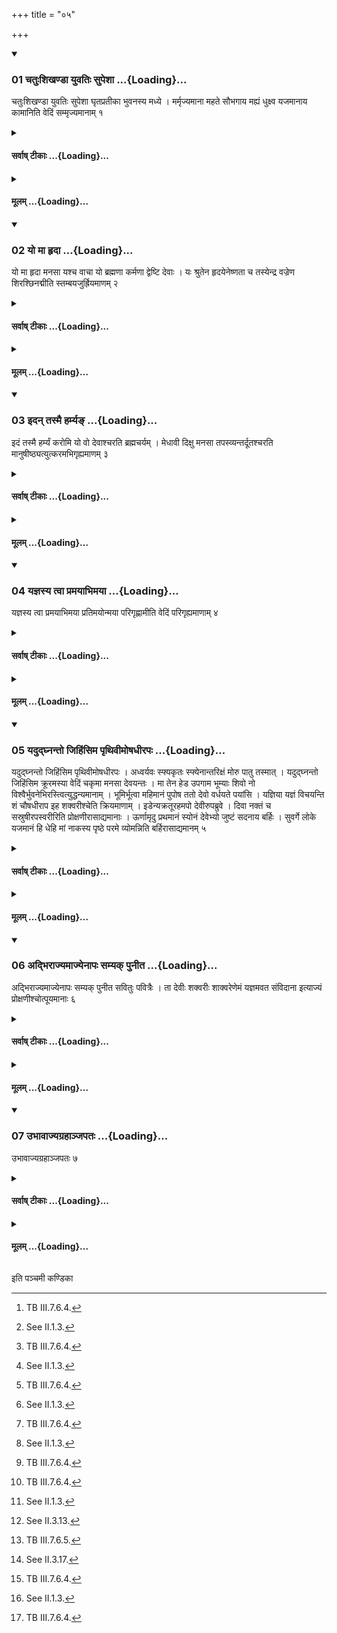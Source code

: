 +++
title = "०५"

+++

<div class="js_include" includetitle="true" newlevelforh1="3" unfilled url="/vedAH_yajuH/taittirIyam/sUtram/ApastambaH/shrautam/vishvAsa-prastutiH/04/05/01_chatuHshikhaNDA_yuvatiH_supeshA.md">
<details open><summary><h3>01 चतुःशिखण्डा युवतिः सुपेशा ...{Loading}...</h3></summary>

चतुःशिखण्डा युवतिः सुपेशा घृतप्रतीका भुवनस्य मध्ये । मर्मृज्यमाना महते सौभगाय मह्यं धुक्ष्व यजमानाय कामानिति वेदिं सम्मृज्यमानाम् १
</details>
</div>
<div class="js_include collapsed" newlevelforh1="4" title="सर्वाष् टीकाः" unfilled url="/vedAH_yajuH/taittirIyam/sUtram/ApastambaH/shrautam/sarvASh_TIkAH/04/05/01_chatuHshikhaNDA_yuvatiH_supeshA.md">
<details><summary><h4>सर्वाष् टीकाः ...{Loading}...</h4></summary>
<details><summary>थिते</summary>

1. With catuḥśikhaṇḍā yuvatiḥ...[^1] the sacrificer addresses the altar being swept.[^2]  

[^1]: TB III.7.6.4.  

[^2]: See II.1.3.
</details>
</details>
</div>
<div class="js_include collapsed" newlevelforh1="4" title="मूलम्" unfilled url="/vedAH_yajuH/taittirIyam/sUtram/ApastambaH/shrautam/mUlam/04/05/01_chatuHshikhaNDA_yuvatiH_supeshA.md">
<details><summary><h4>मूलम् ...{Loading}...</h4></summary>

चतुःशिखण्डा युवतिः सुपेशा घृतप्रतीका भुवनस्य मध्ये । मर्मृज्यमाना महते सौभगाय मह्यं धुक्ष्व यजमानाय कामानिति वेदिं सम्मृज्यमानाम् १
</details>
</div>
<div class="js_include" includetitle="true" newlevelforh1="3" unfilled url="/vedAH_yajuH/taittirIyam/sUtram/ApastambaH/shrautam/vishvAsa-prastutiH/04/05/02_yo_mA_hRdA.md">
<details open><summary><h3>02 यो मा हृदा ...{Loading}...</h3></summary>

यो मा हृदा मनसा यश्च वाचा यो ब्रह्मणा कर्मणा द्वेष्टि देवाः । यः श्रुतेन हृदयेनेष्णता च तस्येन्द्र वज्रेण शिरश्छिनद्मीति स्तम्बयजुर्ह्रियमाणम् २
</details>
</div>
<div class="js_include collapsed" newlevelforh1="4" title="सर्वाष् टीकाः" unfilled url="/vedAH_yajuH/taittirIyam/sUtram/ApastambaH/shrautam/sarvASh_TIkAH/04/05/02_yo_mA_hRdA.md">
<details><summary><h4>सर्वाष् टीकाः ...{Loading}...</h4></summary>
<details><summary>थिते</summary>

2. With yo mā manasā...[^1] (he addresses) the Stambayajus[^2] being carried way.  

[^1]: TB III.7.6.4.  

[^2]: See II.1.4-9.
</details>
</details>
</div>
<div class="js_include collapsed" newlevelforh1="4" title="मूलम्" unfilled url="/vedAH_yajuH/taittirIyam/sUtram/ApastambaH/shrautam/mUlam/04/05/02_yo_mA_hRdA.md">
<details><summary><h4>मूलम् ...{Loading}...</h4></summary>

यो मा हृदा मनसा यश्च वाचा यो ब्रह्मणा कर्मणा द्वेष्टि देवाः । यः श्रुतेन हृदयेनेष्णता च तस्येन्द्र वज्रेण शिरश्छिनद्मीति स्तम्बयजुर्ह्रियमाणम् २
</details>
</div>
<div class="js_include" includetitle="true" newlevelforh1="3" unfilled url="/vedAH_yajuH/taittirIyam/sUtram/ApastambaH/shrautam/vishvAsa-prastutiH/04/05/03_idan_tasmai_harmya~N.md">
<details open><summary><h3>03 इदन् तस्मै हर्म्यङ् ...{Loading}...</h3></summary>

इदं तस्मै हर्म्यं करोमि यो वो देवाश्चरति ब्रह्मचर्यम् । मेधावी दिक्षु मनसा तपस्व्यन्तर्दूतश्चरति मानुषीष्ठ्यत्युत्करमभिगृह्यमाणम् ३
</details>
</div>
<div class="js_include collapsed" newlevelforh1="4" title="सर्वाष् टीकाः" unfilled url="/vedAH_yajuH/taittirIyam/sUtram/ApastambaH/shrautam/sarvASh_TIkAH/04/05/03_idan_tasmai_harmya~N.md">
<details><summary><h4>सर्वाष् टीकाः ...{Loading}...</h4></summary>
<details><summary>थिते</summary>

3. With idaṁ tasmai harmyaṁ karomi...[^1] he addresses the rubbish heap being taken (by the Āgnīdhra).[^2]  

[^1]: TB II.7.6.3-4.  

[^2]: See II.1.8.
</details>
</details>
</div>
<div class="js_include collapsed" newlevelforh1="4" title="मूलम्" unfilled url="/vedAH_yajuH/taittirIyam/sUtram/ApastambaH/shrautam/mUlam/04/05/03_idan_tasmai_harmya~N.md">
<details><summary><h4>मूलम् ...{Loading}...</h4></summary>

इदं तस्मै हर्म्यं करोमि यो वो देवाश्चरति ब्रह्मचर्यम् । मेधावी दिक्षु मनसा तपस्व्यन्तर्दूतश्चरति मानुषीष्ठ्यत्युत्करमभिगृह्यमाणम् ३
</details>
</div>
<div class="js_include" includetitle="true" newlevelforh1="3" unfilled url="/vedAH_yajuH/taittirIyam/sUtram/ApastambaH/shrautam/vishvAsa-prastutiH/04/05/04_yajnasya_tvA_pramayAbhimayA.md">
<details open><summary><h3>04 यज्ञस्य त्वा प्रमयाभिमया ...{Loading}...</h3></summary>

यज्ञस्य त्वा प्रमयाभिमया प्रतिमयोन्मया परिगृह्णामीति वेदिं परिगृह्यमाणाम् ४
</details>
</div>
<div class="js_include collapsed" newlevelforh1="4" title="सर्वाष् टीकाः" unfilled url="/vedAH_yajuH/taittirIyam/sUtram/ApastambaH/shrautam/sarvASh_TIkAH/04/05/04_yajnasya_tvA_pramayAbhimayA.md">
<details><summary><h4>सर्वाष् टीकाः ...{Loading}...</h4></summary>
<details><summary>थिते</summary>

4. With yajṇasya tvā pramayā...[^1] he addresses the altar being traced.[^2]  

[^1]: Cp. MS I.6.11.  

[^2]: See II.2.3; II.3.7.
</details>
</details>
</div>
<div class="js_include collapsed" newlevelforh1="4" title="मूलम्" unfilled url="/vedAH_yajuH/taittirIyam/sUtram/ApastambaH/shrautam/mUlam/04/05/04_yajnasya_tvA_pramayAbhimayA.md">
<details><summary><h4>मूलम् ...{Loading}...</h4></summary>

यज्ञस्य त्वा प्रमयाभिमया प्रतिमयोन्मया परिगृह्णामीति वेदिं परिगृह्यमाणाम् ४
</details>
</div>
<div class="js_include" includetitle="true" newlevelforh1="3" unfilled url="/vedAH_yajuH/taittirIyam/sUtram/ApastambaH/shrautam/vishvAsa-prastutiH/04/05/05_yadudghnanto_jihiMsima_pRthivImoShadhIrapaH.md">
<details open><summary><h3>05 यदुद्घ्नन्तो जिहिंसिम पृथिवीमोषधीरपः ...{Loading}...</h3></summary>

यदुद्घ्नन्तो जिहिंसिम पृथिवीमोषधीरपः । अध्वर्यवः स्फ्यकृतः स्फ्येनान्तरिक्षं मोरु पातु तस्मात् । यदुद्घ्नन्तो जिहिंसिम क्रूरमस्या वेदिं चकृमा मनसा देवयन्तः । मा तेन हेड उपगाम भूम्याः शिवो नो विश्वैर्भुवनेभिरस्त्वित्युद्धन्यमानाम् । भूमिर्भूत्वा महिमानं पुपोष ततो देवो वर्धयते पयांसि । यज्ञिया यज्ञं विचयन्ति शं चौषधीराप इह शक्वरीश्चेति क्रियमाणाम् । इडेन्यक्रतूरहमपो देवीरुपब्रुवे । दिवा नक्तं च सस्रुषीरपस्वरीरिति प्रोक्षणीरासाद्यमानाः । ऊर्णामृदु प्रथमानं स्योनं देवेभ्यो जुष्टं सदनाय बर्हिः । सुवर्गे लोके यजमानं हि धेहि मां नाकस्य पृष्ठे परमे व्योमन्निति बर्हिरासाद्यमानम् ५
</details>
</div>
<div class="js_include collapsed" newlevelforh1="4" title="सर्वाष् टीकाः" unfilled url="/vedAH_yajuH/taittirIyam/sUtram/ApastambaH/shrautam/sarvASh_TIkAH/04/05/05_yadudghnanto_jihiMsima_pRthivImoShadhIrapaH.md">
<details><summary><h4>सर्वाष् टीकाः ...{Loading}...</h4></summary>
<details><summary>थिते</summary>

5. With yadudghnanto jihiṁsima...[^1] he addresses the altar being dug up.[^1] with bhumir bhutvā...[^2] he addresses the (altar) being prepared;} with iḍenyakratūraham.... he addresses the sprinkling water, being placed on the trace made by means of the Sphya[^5]; with ūrṇamr̥du prathamānam...[^6] he addresses the sacred grass being placed (to the north of the Āhavanīya).[^7]  

[^1]: See II.2.4.  

[^2]: TB II.7.6.4.  

[^3]: See II.2.6ff.  

[^4]: Cp. AV VI.23.1.  

[^5]: See II.3.13.  

[^6]: TB III.7.6.5.  

[^7]: See II.3.17.
</details>
</details>
</div>
<div class="js_include collapsed" newlevelforh1="4" title="मूलम्" unfilled url="/vedAH_yajuH/taittirIyam/sUtram/ApastambaH/shrautam/mUlam/04/05/05_yadudghnanto_jihiMsima_pRthivImoShadhIrapaH.md">
<details><summary><h4>मूलम् ...{Loading}...</h4></summary>

यदुद्घ्नन्तो जिहिंसिम पृथिवीमोषधीरपः । अध्वर्यवः स्फ्यकृतः स्फ्येनान्तरिक्षं मोरु पातु तस्मात् । यदुद्घ्नन्तो जिहिंसिम क्रूरमस्या वेदिं चकृमा मनसा देवयन्तः । मा तेन हेड उपगाम भूम्याः शिवो नो विश्वैर्भुवनेभिरस्त्वित्युद्धन्यमानाम् । भूमिर्भूत्वा महिमानं पुपोष ततो देवो वर्धयते पयांसि । यज्ञिया यज्ञं विचयन्ति शं चौषधीराप इह शक्वरीश्चेति क्रियमाणाम् । इडेन्यक्रतूरहमपो देवीरुपब्रुवे । दिवा नक्तं च सस्रुषीरपस्वरीरिति प्रोक्षणीरासाद्यमानाः । ऊर्णामृदु प्रथमानं स्योनं देवेभ्यो जुष्टं सदनाय बर्हिः । सुवर्गे लोके यजमानं हि धेहि मां नाकस्य पृष्ठे परमे व्योमन्निति बर्हिरासाद्यमानम् ५
</details>
</div>
<div class="js_include" includetitle="true" newlevelforh1="3" unfilled url="/vedAH_yajuH/taittirIyam/sUtram/ApastambaH/shrautam/vishvAsa-prastutiH/04/05/06_adbhirAjyamAjyenApaH_samyak_punIta.md">
<details open><summary><h3>06 अद्भिराज्यमाज्येनापः सम्यक् पुनीत ...{Loading}...</h3></summary>

अद्भिराज्यमाज्येनापः सम्यक् पुनीत सवितुः पवित्रैः । ता देवीः शक्वरीः शाक्वरेणेमं यज्ञमवत संविदाना इत्याज्यं प्रोक्षणीश्चोत्पूयमानाः ६
</details>
</div>
<div class="js_include collapsed" newlevelforh1="4" title="सर्वाष् टीकाः" unfilled url="/vedAH_yajuH/taittirIyam/sUtram/ApastambaH/shrautam/sarvASh_TIkAH/04/05/06_adbhirAjyamAjyenApaH_samyak_punIta.md">
<details><summary><h4>सर्वाष् टीकाः ...{Loading}...</h4></summary>
<details><summary>थिते</summary>

6. With adbhirājyamājyenāpaḥ... (he addresses) the ghee[^1] and the sprinkling waters[^2] being purified.  

[^1]: See II.6.7.  

[^2]: See II.7.2.
</details>
</details>
</div>
<div class="js_include collapsed" newlevelforh1="4" title="मूलम्" unfilled url="/vedAH_yajuH/taittirIyam/sUtram/ApastambaH/shrautam/mUlam/04/05/06_adbhirAjyamAjyenApaH_samyak_punIta.md">
<details><summary><h4>मूलम् ...{Loading}...</h4></summary>

अद्भिराज्यमाज्येनापः सम्यक् पुनीत सवितुः पवित्रैः । ता देवीः शक्वरीः शाक्वरेणेमं यज्ञमवत संविदाना इत्याज्यं प्रोक्षणीश्चोत्पूयमानाः ६
</details>
</div>
<div class="js_include" includetitle="true" newlevelforh1="3" unfilled url="/vedAH_yajuH/taittirIyam/sUtram/ApastambaH/shrautam/vishvAsa-prastutiH/04/05/07_ubhAvAjyagrahAnjapataH.md">
<details open><summary><h3>07 उभावाज्यग्रहाञ्जपतः ...{Loading}...</h3></summary>

उभावाज्यग्रहाञ्जपतः ७
</details>
</div>
<div class="js_include collapsed" newlevelforh1="4" title="सर्वाष् टीकाः" unfilled url="/vedAH_yajuH/taittirIyam/sUtram/ApastambaH/shrautam/sarvASh_TIkAH/04/05/07_ubhAvAjyagrahAnjapataH.md">
<details><summary><h4>सर्वाष् टीकाः ...{Loading}...</h4></summary>
<details><summary>थिते</summary>

7. Both the sacrificer and the Adhvaryu mutter the formulae which are used at the time of scooping ghee.[^1]   

[^1]: See II.7.8-10.
</details>
</details>
</div>
<div class="js_include collapsed" newlevelforh1="4" title="मूलम्" unfilled url="/vedAH_yajuH/taittirIyam/sUtram/ApastambaH/shrautam/mUlam/04/05/07_ubhAvAjyagrahAnjapataH.md">
<details><summary><h4>मूलम् ...{Loading}...</h4></summary>

उभावाज्यग्रहाञ्जपतः ७
</details>
</div>





  
इति पञ्चमी कण्डिका 
